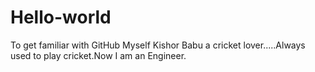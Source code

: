 # Hello-world
To get familiar with GitHub
Myself Kishor Babu a cricket lover.....Always used to play cricket.Now I am an Engineer.
